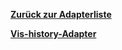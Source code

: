 [**Zurück zur Adapterliste**](/adapterref/adapterliste.md)

[**Vis-history-Adapter**](/adapterref/docs/iobroker.vis-history/de/README.md)
